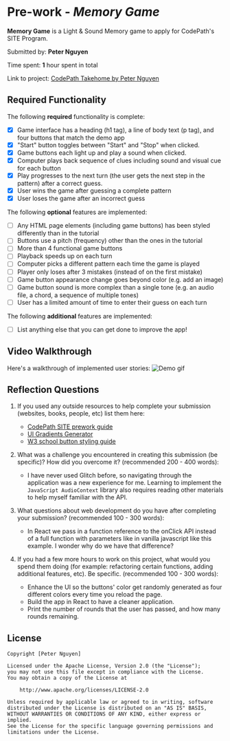 # Pre-work - _Memory Game_

**Memory Game** is a Light & Sound Memory game to apply for CodePath's SITE Program.

Submitted by: **Peter Nguyen**

Time spent: **1** hour spent in total

Link to project: [CodePath Takehome by Peter Nguyen](https://codepath-site-takehome.glitch.me/)

## Required Functionality

The following **required** functionality is complete:

- [x] Game interface has a heading (h1 tag), a line of body text (p tag), and four buttons that match the demo app
- [x] "Start" button toggles between "Start" and "Stop" when clicked.
- [x] Game buttons each light up and play a sound when clicked.
- [x] Computer plays back sequence of clues including sound and visual cue for each button
- [x] Play progresses to the next turn (the user gets the next step in the pattern) after a correct guess.
- [x] User wins the game after guessing a complete pattern
- [x] User loses the game after an incorrect guess

The following **optional** features are implemented:

- [ ] Any HTML page elements (including game buttons) has been styled differently than in the tutorial
- [ ] Buttons use a pitch (frequency) other than the ones in the tutorial
- [ ] More than 4 functional game buttons
- [ ] Playback speeds up on each turn
- [ ] Computer picks a different pattern each time the game is played
- [ ] Player only loses after 3 mistakes (instead of on the first mistake)
- [ ] Game button appearance change goes beyond color (e.g. add an image)
- [ ] Game button sound is more complex than a single tone (e.g. an audio file, a chord, a sequence of multiple tones)
- [ ] User has a limited amount of time to enter their guess on each turn

The following **additional** features are implemented:

- [ ] List anything else that you can get done to improve the app!

## Video Walkthrough

Here's a walkthrough of implemented user stories:
![Demo gif](https://cdn.glitch.com/ef489ece-1019-43ce-965e-d42ec678da27%2FCodePath%20SITE%20takehome.gif?v=1616637835467)

## Reflection Questions

1. If you used any outside resources to help complete your submission (websites, books, people, etc) list them here:
   - [CodePath SITE prework guide](https://courses.codepath.org/snippets/summer_internship_for_tech_excellence/prework?utm_campaign=CodePath%20SITE%202021&utm_medium=email&_hsmi=112744221&_hsenc=p2ANqtz--oNHagDN6dRCiiFHDuzdLbx1M1UVrfyPGyvb0qfTkFg-kkx3w0YqhbB2-tHBCuUptBxTuTaJ1OMqAUn-LVnDtYqlUjryhe4ZcRRQJcqnPJhUACZ0s&utm_content=112744221&utm_source=hs_automation#heading-1-expectations)
   - [UI Gradients Generator](https://uigradients.com/#Roseanna)
   - [W3 school button styling guide](https://www.w3schools.com/howto/tryit.asp?filename=tryhow_css_buttons_animate3)

2. What was a challenge you encountered in creating this submission (be specific)? How did you overcome it? (recommended 200 - 400 words):
   - I have never used Glitch before, so navigating through the application was a new experience for me. Learning to implement the `JavaScript AudioContext` library also requires reading other materials to help myself familiar with the API.

3. What questions about web development do you have after completing your submission? (recommended 100 - 300 words):
   - In React we pass in a function reference to the onClick API instead of a full function with parameters like in vanilla javascript like this example. I wonder why do we have that difference?

4. If you had a few more hours to work on this project, what would you spend them doing (for example: refactoring certain functions, adding additional features, etc). Be specific. (recommended 100 - 300 words):
   - Enhance the UI so the buttons' color get randomly generated as four different colors every time you reload the page.
   - Build the app in React to have a cleaner application.
   - Print the number of rounds that the user has passed, and how many rounds remaining.

## License

    Copyright [Peter Nguyen]

    Licensed under the Apache License, Version 2.0 (the "License");
    you may not use this file except in compliance with the License.
    You may obtain a copy of the License at

        http://www.apache.org/licenses/LICENSE-2.0

    Unless required by applicable law or agreed to in writing, software
    distributed under the License is distributed on an "AS IS" BASIS,
    WITHOUT WARRANTIES OR CONDITIONS OF ANY KIND, either express or implied.
    See the License for the specific language governing permissions and
    limitations under the License.
